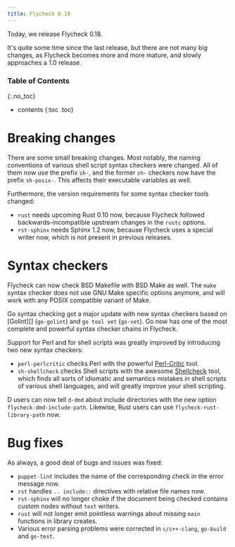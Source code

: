 ```yaml
---
title: Flycheck 0.18
---
```


Today, we release Flycheck 0.18.

It's quite some time since the last release, but there are not many big changes,
as Flycheck becomes more and more mature, and slowly approaches a 1.0 release.

### Table of Contents
{:.no_toc}

- contents
{:toc .toc}

Breaking changes
================

There are some small breaking changes.  Most notably, the naming conventions of
various shell script syntax checkers were changed.  All of them now use the
prefix `sh-`, and the former `sh-` checkers now have the prefix `sh-posix-`.
This affects their executable variables as well.

Furthermore, the version requirements for some syntax checker tools changed:

- `rust` needs upcoming Rust 0.10 now, because Flycheck followed
  backwards-incompatible upstream changes in the `rustc` options.
- `rst-sphinx` needs Sphinx 1.2 now, because Flycheck uses a special writer now,
  which is not present in previous releases.

Syntax checkers
===============

Flycheck can now check BSD Makefile with BSD Make as well.  The `make` syntax
checker does not use GNU Make specific options anymore, and will work with any
POSIX compatible variant of Make.

Go syntax checking got a major update with new syntax checkers based on
[Golint][] (`go-golint`) and `go tool vet` (`go-vet`).  Go now has one of the
most complete and powerful syntax checker chains in Flycheck.

Support for Perl and for shell scripts was greatly improved by introducing two
new syntax checkers:

- `perl-perlcritic` checks Perl with the powerful [Perl-Critic][] tool.
- `sh-shellcheck` checks Shell scripts with the awesome
  [Shellcheck][] tool, which finds all sorts of idiomatic and semantics mistakes
  in shell scripts of various shell languages, and will greatly improve your
  shell scripting.

D users can now tell `d-dmd` about include directories with the
new option `flycheck-dmd-include-path`.  Likewise, Rust users can use
`flycheck-rust-library-path` now.

[1golint]: https://github.com/golang/lint
[Perl-Critic]: https://metacpan.org/pod/Perl::Critic
[shellcheck]: https://github.com/koalaman/shellcheck

Bug fixes
=========

As always, a good deal of bugs and issues was fixed:

- `puppet-lint` includes the name of the corresponding check in the error
  message now.
- `rst` handles `.. include::` directives with relative file names now.
- `rst-sphinx` will no longer choke if the document being checked contains
  custom nodes without `text` writers.
- `rust` will not longer emit pointless warnings about missing `main`
  functions in library creates.
- Various error parsing problems were corrected in `c/c++-clang`, `go-build` and
  `go-test`.
